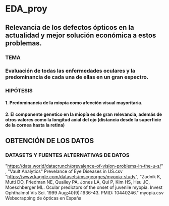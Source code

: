 # EDA_proy
## Relevancia de los defectos ópticos en la actualidad y mejor solución económica a estos problemas.
### TEMA
### Evaluación de todas las enfermedades oculares y la predominancia de cada una de ellas en un gran espectro.
### HIPÓTESIS
#### 1. Predominancia de la miopía como afección visual mayoritaria.
#### 2. El componente genetico en la miopía es de gran relevancia, además de otros valores como la longitud axial del ojo (distancia desde la superficie de la cornea hasta la retina)
## OBTENCIÓN DE LOS DATOS
### DATASETS Y FUENTES ALTERNATIVAS DE DATOS
"https://data.world/datacrunch/prevalence-of-vision-problems-in-the-u-s/" , "Vault Analytics" Prevelance of Eye Diseases in US.csv
"https://www.kaggle.com/datasets/mscgeorges/myopia-study", "Zadnik K, Mutti DO, Friedman NE, Qualley PA, Jones LA, Qui P, Kim HS, Hsu JC, Moeschberger ML. Ocular predictors of the onset of juvenile myopia. Invest Ophthalmol Vis Sci. 1999 Aug;40(9):1936-43. PMID: 10440246." myopia.csv
Webscrapping de ópticas en España
